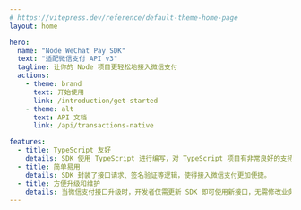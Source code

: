 ```yaml
---
# https://vitepress.dev/reference/default-theme-home-page
layout: home

hero:
  name: "Node WeChat Pay SDK"
  text: "适配微信支付 API v3"
  tagline: 让你的 Node 项目更轻松地接入微信支付
  actions:
    - theme: brand
      text: 开始使用
      link: /introduction/get-started
    - theme: alt
      text: API 文档
      link: /api/transactions-native

features:
  - title: TypeScript 友好
    details: SDK 使用 TypeScript 进行编写，对 TypeScript 项目有非常良好的支持。
  - title: 简单易用
    details: SDK 封装了接口请求、签名验证等逻辑，使得接入微信支付更加便捷。
  - title: 方便升级和维护
    details: 当微信支付接口升级时，开发者仅需更新 SDK 即可使用新接口，无需修改业务代码，轻松应对接口变更带来的影响
---
```

